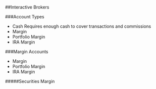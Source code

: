 ##Interactive Brokers

###Account Types

* Cash
  Requires enough cash to cover transactions and commissions
* Margin
* Portfolio Margin
* IRA Margin

###Margin Accounts

* Margin
* Portfolio Margin
* IRA Margin

#####Securities Margin
